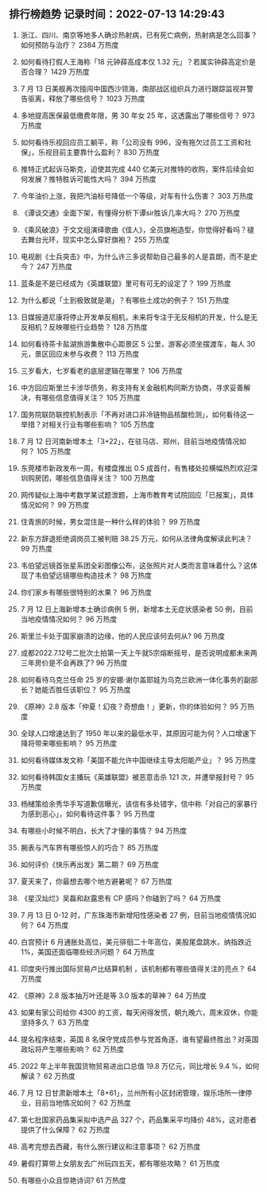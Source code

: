 
## 排行榜趋势 记录时间：2022-07-13 14:29:43
  
  1. 浙江、四川、南京等地多人确诊热射病，已有死亡病例，热射病是怎么回事？如何预防与治疗？ 2384 万热度
    
  2. 如何看待打假人王海称「18 元钟薛高成本仅 1.32 元」？若属实钟薛高定价是否合理？ 1429 万热度
    
  3. 7 月 13 日美舰再次擅闯中国西沙领海，南部战区组织兵力进行跟踪监视并警告驱离，释放了哪些信号？ 1023 万热度
    
  4. 多地提高医保最低缴费年限，男 30 年女 25 年，这透露出了哪些信号？ 973 万热度
    
  5. 如何看待乐视回应员工躺平，称「公司没有 996，没有拖欠过员工工资和社保」，乐视目前主要靠什么盈利？ 830 万热度
    
  6. 推特正式起诉马斯克，迫使其完成 440 亿美元对推特的收购，案件后续会如何发展？推特胜诉可能性大吗？ 394 万热度
    
  7. 今年油价上涨，我把汽油标号降低一个等级，对车有什么伤害？ 303 万热度
    
  8. 《谭谈交通》全面下架，有懂得分析下谭sir胜诉几率大吗？ 270 万热度
    
  9. 《乘风破浪》于文文组演绎歌曲《佳人》，全员旗袍造型，你觉得好看吗？褪去舞台光环，现实中怎么穿好旗袍？ 255 万热度
    
  10. 电视剧《士兵突击》中，为什么许三多说帮助自己最多的人是袁朗，而不是史今？ 247 万热度
    
  11. 蓝条是不是已经成为《英雄联盟》里可有可无的设定了？ 199 万热度
    
  12. 为什么都说「土到极致就是潮」？有哪些土成功的例子？ 151 万热度
    
  13. 日媒报道尼康将停止开发单反相机，未来将专注于无反相机的开发，什么是无反相机？反映哪些行业趋势？ 128 万热度
    
  14. 如何看待茶卡盐湖旅游集散中心距景区 5 公里，游客必须坐摆渡车，每人 30 元，景区回应未参与收费？ 113 万热度
    
  15. 三岁看大，七岁看老的底层逻辑在哪里？ 106 万热度
    
  16. 中方回应斯里兰卡涉华债务，称支持有关金融机构同斯方协商，寻求妥善解决，有哪些信息值得关注？ 105 万热度
    
  17. 国务院联防联控机制表示「不再对进口非冷链物品核酸检测」，如何看待这一举措？对相关行业有哪些影响？ 105 万热度
    
  18. 7 月 12 日河南新增本土「3+22」，在驻马店、郑州，目前当地疫情情况如何？ 105 万热度
    
  19. 东莞楼市新政发布一周，有楼盘推出 0.5 成首付，有售楼处拉横幅热烈欢迎深圳购房团，哪些信息值得关注？ 100 万热度
    
  20. 网传疑似上海中考数学某试题泄题，上海市教育考试院回应「已报案」，具体情况如何？ 99 万热度
    
  21. 住青旅的时候，男女混住是一种什么样的体验？ 99 万热度
    
  22. 新东方辞退拒绝调岗员工被判赔 38.25 万元，如何从法律角度解读此判决？ 99 万热度
    
  23. 韦伯望远镜首张星系团全彩图像公布，这张照片对人类而言意味着什么？这体现了韦伯望远镜哪些构造技术？ 98 万热度
    
  24. 你们家乡有哪些很特别的水果？ 96 万热度
    
  25. 7 月 12 日上海新增本土确诊病例 5 例，新增本土无症状感染者 50 例，目前当地疫情情况如何？ 96 万热度
    
  26. 斯里兰卡处于国家崩溃的边缘，他的人民应该何去何从? 96 万热度
    
  27. 成都2022.7.12号二批次土拍第一天上午就5宗熔断摇号，是否说明成都未来两三年房价是不会再跌了? 96 万热度
    
  28. 如何看待乌克兰任命 25 岁的安娜·谢尔盖耶娃为乌克兰欧洲一体化事务的副部长？她能否胜任该职位？ 95 万热度
    
  29. 《原神》2.8 版本「仲夏！幻夜？奇想曲！」更新，你的体验如何？ 95 万热度
    
  30. 全球人口增速达到了 1950 年以来的最低水平，其原因可能为何？人口增速下降将带来哪些影响？ 95 万热度
    
  31. 如何看待媒体发文称「美国不能允许中国继续主导太阳能产业」？ 95 万热度
    
  32. 如何看待韩国女主播玩《英雄联盟》被恶意击杀 121 次，并遭举报封号？ 95 万热度
    
  33. 杨槠策给余秀华手写道歉信曝光，该信有多处错字，信中称「对自己的家暴行为感到恶心」，如何看待这件事？ 95 万热度
    
  34. 有哪些小时候不明白，长大了才懂的事情？ 94 万热度
    
  35. 腕表与汽车界有哪些惊人的巧合？ 85 万热度
    
  36. 如何评价《快乐再出发》第二期？ 69 万热度
    
  37. 夏天来了，你最想去哪个地方避暑呢？ 67 万热度
    
  38. 《星汉灿烂》吴磊和赵露思有 CP 感吗？你磕到了吗？ 64 万热度
    
  39. 7 月 13 日 0-12 时，广东珠海市新增阳性感染者 27 例，目前当地疫情情况如何？ 64 万热度
    
  40. 白宫预计 6 月通胀处高位，美元徘徊二十年高位，美股尾盘跳水，纳指跌近 1%，美国还面临哪些经济问题？ 64 万热度
    
  41. 印度央行推出国际贸易卢比结算机制 ，该机制都有哪些值得关注的亮点？ 64 万热度
    
  42. 《原神》2.8 版本抽万叶还是等 3.0 版本的草神？ 64 万热度
    
  43. 如果有家公司给你 4300 的工资，每天闲得发慌，朝九晚六，周末双休，你能坚持多久？ 63 万热度
    
  44. 提名程序结束，英国 8 名保守党成员参与党首角逐，谁有望最终胜出？对英国政坛将产生哪些影响？ 62 万热度
    
  45. 2022 年上半年我国货物贸易进出口总值 19.8 万亿元，同比增长 9.4 %，如何解读？ 62 万热度
    
  46. 7 月 12 日甘肃新增本土「8+61」，兰州所有小区封闭管理，娱乐场所一律停业，目前当地情况如何？ 62 万热度
    
  47. 第七批国家药品集采拟中选产品 327 个，药品集采平均降价 48%，这对患者提供了什么保障？ 62 万热度
    
  48. 高考完想去西藏，有什么旅行建议和注意事项？ 62 万热度
    
  49. 暑假打算带上女朋友去广州玩四五天，都有哪些攻略？ 61 万热度
    
  50. 有哪些小众且惊艳诗词? 61 万热度
    